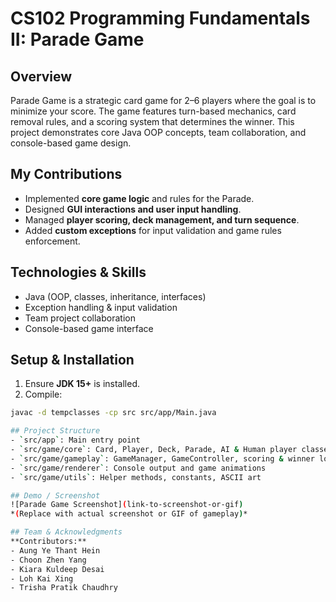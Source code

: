 # CS102 Programming Fundamentals II: Parade Game

## Overview
Parade Game is a strategic card game for 2–6 players where the goal is to minimize your score. The game features turn-based mechanics, card removal rules, and a scoring system that determines the winner. This project demonstrates core Java OOP concepts, team collaboration, and console-based game design.

## My Contributions
- Implemented **core game logic** and rules for the Parade.  
- Designed **GUI interactions and user input handling**.  
- Managed **player scoring, deck management, and turn sequence**.  
- Added **custom exceptions** for input validation and game rules enforcement.  

## Technologies & Skills
- Java (OOP, classes, inheritance, interfaces)  
- Exception handling & input validation  
- Team project collaboration  
- Console-based game interface  

## Setup & Installation
1. Ensure **JDK 15+** is installed.  
2. Compile:
```bash
javac -d tempclasses -cp src src/app/Main.java

## Project Structure
- `src/app`: Main entry point  
- `src/game/core`: Card, Player, Deck, Parade, AI & Human player classes  
- `src/game/gameplay`: GameManager, GameController, scoring & winner logic  
- `src/game/renderer`: Console output and game animations  
- `src/game/utils`: Helper methods, constants, ASCII art  

## Demo / Screenshot
![Parade Game Screenshot](link-to-screenshot-or-gif)  
*(Replace with actual screenshot or GIF of gameplay)*

## Team & Acknowledgments
**Contributors:**  
- Aung Ye Thant Hein  
- Choon Zhen Yang  
- Kiara Kuldeep Desai  
- Loh Kai Xing  
- Trisha Pratik Chaudhry
